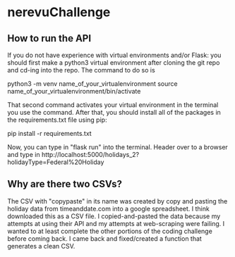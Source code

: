 # nerevuChallenge

## How to run the API

If you do not have experience with virtual environments and/or Flask: you should first make a python3 virtual environment after cloning the git repo and cd-ing into the repo. The command to do so is

python3 -m venv name_of_your_virtualenvironment
source name_of_your_virtualenvironment/bin/activate

That second command activates your virtual environment in the terminal you use the command. After that, you should install all of the packages in the requirements.txt file using pip:

pip install -r requirements.txt

Now, you can type in "flask run" into the terminal. Header over to a browser and type in http://localhost:5000/holidays_2?holidayType=Federal%20Holiday

## Why are there two CSVs?

The CSV with "copypaste" in its name was created by copy and pasting the holiday data from timeanddate.com into a google spreadsheet. I think downloaded this as a CSV file. I copied-and-pasted the data because my attempts at using their API and my attempts at web-scraping were failing. I wanted to at least complete the other portions of the coding challenge before coming back. I came back and fixed/created a function that generates a clean CSV.
